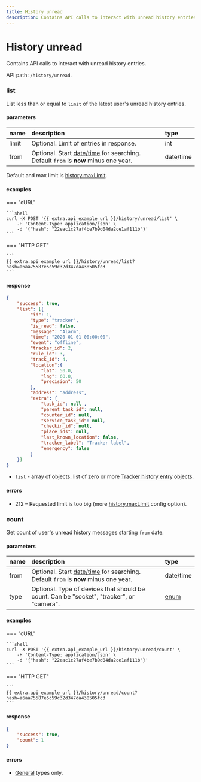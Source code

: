 ```yaml
---
title: History unread
description: Contains API calls to interact with unread history entries.
---
```


# History unread

Contains API calls to interact with unread history entries.

API path: `/history/unread`.

### list

List less than or equal to `limit` of the latest user's unread history entries.

#### parameters

| name | description | type |
| :----- | :-----  | :----- |
| limit | Optional. Limit of entries in response. | int |
| from | Optional. Start [date/time](../../../getting-started.md#data-types) for searching. Default `from` is **now** minus one year. | date/time |

Default and max limit is [history.maxLimit](../dealer.md).

#### examples

=== "cURL"

    ```shell
    curl -X POST '{{ extra.api_example_url }}/history/unread/list' \
        -H 'Content-Type: application/json' \ 
        -d '{"hash": "22eac1c27af4be7b9d04da2ce1af111b"}'
    ```
    
=== "HTTP GET"

    ```
    {{ extra.api_example_url }}/history/unread/list?hash=a6aa75587e5c59c32d347da438505fc3
    ```

#### response

```json
{
    "success": true,
    "list": [{
         "id": 1,
         "type": "tracker",
         "is_read": false,
         "message": "Alarm",
         "time": "2020-01-01 00:00:00",
         "event": "offline",
         "tracker_id": 2,
         "rule_id": 3,
         "track_id": 4,
         "location":{ 
             "lat": 50.0,
             "lng": 60.0,
             "precision": 50
         },
         "address": "address",
         "extra": {
             "task_id": null , 
             "parent_task_id": null,
             "counter_id": null,
             "service_task_id": null,
             "checkin_id": null,
             "place_ids": null,
             "last_known_location": false,
             "tracker_label": "Tracker label",
             "emergency": false
         }
    }]
}
```

* `list` - array of objects. list of zero or more [Tracker history entry](./index.md#tracker-history-entry) objects.

#### errors

* 212 – Requested limit is too big (more [history.maxLimit](../dealer.md) config option).

### count

Get count of user's unread history messages starting `from` date.

#### parameters

| name | description | type |
| :----- | :-----  | :----- |
| from | Optional. Start [date/time](../../../getting-started.md#data-types) for searching.  Default `from` is **now** minus one year. | date/time |
| type | Optional. Type of devices that should be count. Can be "socket", "tracker", or "camera". | [enum](../../../getting-started.md#data-types) |

#### examples

=== "cURL"

    ```shell
    curl -X POST '{{ extra.api_example_url }}/history/unread/count' \
        -H 'Content-Type: application/json' \ 
        -d '{"hash": "22eac1c27af4be7b9d04da2ce1af111b"}'
    ```
    
=== "HTTP GET"

    ```
    {{ extra.api_example_url }}/history/unread/count?hash=a6aa75587e5c59c32d347da438505fc3
    ```

#### response

```json
{
    "success": true,
    "count": 1
}
```

#### errors

* [General](../../../getting-started.md#error-codes) types only.